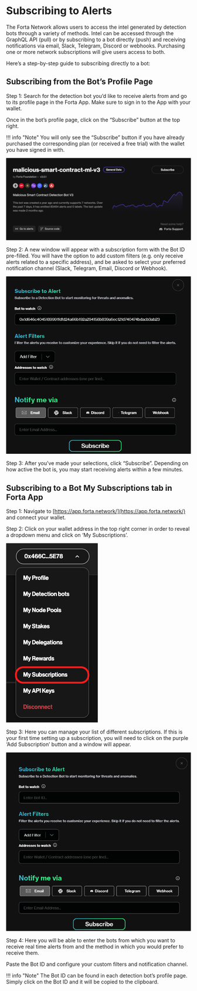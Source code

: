 # Subscribing to Alerts 

The Forta Network allows users to access the intel generated by detection bots through a variety of methods. Intel can be accessed through the GraphQL API (pull) or by subscribing to a bot directly (push) and receiving notifications via email, Slack, Telegram, Discord or webhooks. Purchasing one or more network subscriptions will give users access to both. 

Here’s a step-by-step guide to subscribing directly to a bot:

## Subscribing from the Bot’s Profile Page

Step 1: Search for the detection bot you’d like to receive alerts from and go to its profile page in the Forta App. Make sure to sign in to the App with your wallet.

Once in the bot’s profile page, click on the “Subscribe” button at the top right. 

!!! info "Note"
    You will only see the “Subscribe” button if you have already purchased the corresponding plan (or received a free trial) with the wallet you have signed in with.

![suscribe to bot](Suscribe-to-bot-1.png)


Step 2: A new window will appear with a subscription form with the Bot ID pre-filled. You will have the option to add custom filters (e.g. only receive alerts related to a specific address), and be asked to select your preferred notification channel (Slack, Telegram, Email, Discord or Webhook).  
 

![alt_text](Suscribe-to-bot-2.png "image_tooltip")

Step 3: After you’ve made your selections, click “Subscribe”. Depending on how active the bot is, you may start receiving alerts within a few minutes.
 



## Subscribing to a Bot My Subscriptions tab in Forta App

Step 1: Navigate to [https://app.forta.network/](https://app.forta.network/) and connect your wallet. 

Step 2: Click on your wallet address in the top right corner in order to reveal a dropdown menu and click on ‘My Subscriptions’.

![alt_text](Suscribe_3.png "image_tooltip")

Step 3: Here you can manage your list of different subscriptions. If this is your first time setting up a subscription, you will need to click on the purple ‘Add Subscription’ button and a window will appear. 


![alt_text](Suscribe_4.png "image_tooltip")



Step 4: Here you will be able to enter the bots from which you want to receive real time alerts from and the method in which you would prefer to receive them. 

Paste the Bot ID and configure your custom filters and notification channel.

!!! info "Note"
         The Bot ID can be found in each detection bot’s profile page. Simply click on the Bot ID and it will be copied to the clipboard.

